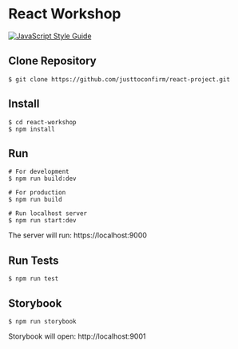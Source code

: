 # React Workshop

[![JavaScript Style Guide](https://img.shields.io/badge/code_style-standard-brightgreen.svg)](https://standardjs.com)

## Clone Repository
```
$ git clone https://github.com/justtoconfirm/react-project.git
```

## Install
```
$ cd react-workshop
$ npm install
```

## Run
```
# For development
$ npm run build:dev

# For production
$ npm run build

# Run localhost server
$ npm run start:dev
```

The server will run: https://localhost:9000

## Run Tests
```
$ npm run test
```

## Storybook
```
$ npm run storybook
```

Storybook will open: http://localhost:9001